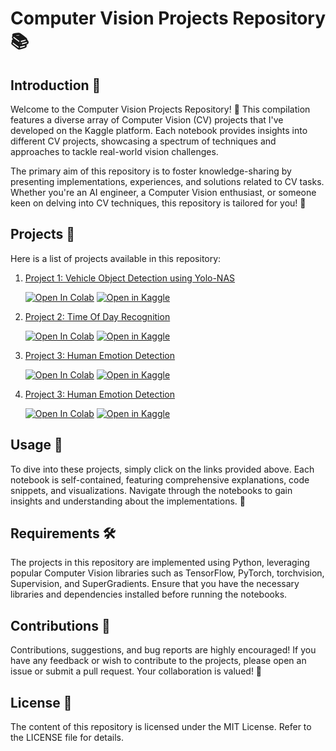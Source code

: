# Computer Vision Projects Repository 📚




## Introduction 🎉

Welcome to the Computer Vision Projects Repository! 🚀 This compilation features a diverse array of Computer Vision (CV) projects that I've developed on the Kaggle platform. Each notebook provides insights into different CV projects, showcasing a spectrum of techniques and approaches to tackle real-world vision challenges.

The primary aim of this repository is to foster knowledge-sharing by presenting implementations, experiences, and solutions related to CV tasks. Whether you're an AI engineer, a Computer Vision enthusiast, or someone keen on delving into CV techniques, this repository is tailored for you! 🌟
## Projects 📑

Here is a list of projects available in this repository:

1. [Project 1: Vehicle Object Detection using Yolo-NAS](Object%20Detection/Vehicles-Object-Detection.ipynb)
   
   [![Open In Colab](https://colab.research.google.com/assets/colab-badge.svg)](https://colab.research.google.com/github/AymenKhouja/Computer-Vision-Projects/blob/main/Object%20Detection/Vehicles-Object-Detection.ipynb)  [![Open in Kaggle](https://kaggle.com/static/images/open-in-kaggle.svg)](https://kaggle.com/kernels/welcome?src=https://github.com/AymenKhouja/Computer-Vision-Projects/blob/main/Object%20Detection/Vehicles-Object-Detection.ipynb)

2. [Project 2: Time Of Day Recognition](Image%20Classification/time-of-day-recognition-using-cnn.ipynb)
   
   [![Open In Colab](https://colab.research.google.com/assets/colab-badge.svg)](https://colab.research.google.com/github/AymenKhouja/Computer-Vision-Projects/blob/main/Image%2Classification/time-of-day-recognition-using-cnn.ipynb)  [![Open in Kaggle](https://kaggle.com/static/images/open-in-kaggle.svg)](https://kaggle.com/kernels/welcome?src=https://github.com/AymenKhouja/Computer-Vision-Projects/blob/main/Image%2Classification/time-of-day-recognition-using-cnn.ipynb)

3. [Project 3: Human Emotion Detection](Image%20Classification/human-emotion-recognition.ipynb)
   
   [![Open In Colab](https://colab.research.google.com/assets/colab-badge.svg)](https://colab.research.google.com/github/AymenKhouja/Computer-Vision-Projects/blob/main/Image%2Classification/human-emotion-recognition.ipynb)  [![Open in Kaggle](https://kaggle.com/static/images/open-in-kaggle.svg)](https://kaggle.com/kernels/welcome?src=https://github.com/AymenKhouja/Computer-Vision-Projects/blob/main/Image%2Classification/human-emotion-recognition.ipynb)

4. [Project 3: Human Emotion Detection](Image%20Classification/intel-classification-problem.ipynb)
   
   [![Open In Colab](https://colab.research.google.com/assets/colab-badge.svg)](https://colab.research.google.com/github/AymenKhouja/Computer-Vision-Projects/blob/main/Image%2Classification/intel-classification-problem.ipynb)  [![Open in Kaggle](https://kaggle.com/static/images/open-in-kaggle.svg)](https://kaggle.com/kernels/welcome?src=https://github.com/AymenKhouja/Computer-Vision-Projects/blob/main/Image%2Classification/intel-classification-problem.ipynb.ipynb)


## Usage 🚀

To dive into these projects, simply click on the links provided above. Each notebook is self-contained, featuring comprehensive explanations, code snippets, and visualizations. Navigate through the notebooks to gain insights and understanding about the implementations. 📝

## Requirements 🛠️

The projects in this repository are implemented using Python, leveraging popular Computer Vision libraries such as TensorFlow, PyTorch, torchvision, Supervision, and SuperGradients. Ensure that you have the necessary libraries and dependencies installed before running the notebooks.

## Contributions 🤝

Contributions, suggestions, and bug reports are highly encouraged! If you have any feedback or wish to contribute to the projects, please open an issue or submit a pull request. Your collaboration is valued! 🙌

## License 📜

The content of this repository is licensed under the MIT License. Refer to the LICENSE file for details.
